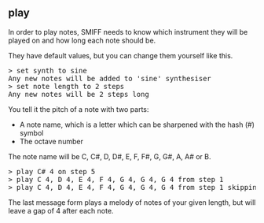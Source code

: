 ## play

In order to play notes, SMIFF needs to know which instrument they will be played on and how long each note should be.

They have default values, but you can change them yourself like this.

<pre>
> set synth to sine
Any new notes will be added to 'sine' synthesiser
> set note length to 2 steps
Any new notes will be 2 steps long
</pre>

You tell it the pitch of a note with two parts:

* A note name, which is a letter which can be sharpened with the hash (#) symbol
* The octave number

The note name will be C, C#, D, D#, E, F, F#, G, G#, A, A# or B.

<pre>
> play C# 4 on step 5
> play C 4, D 4, E 4, F 4, G 4, G 4, G 4 from step 1
> play C 4, D 4, E 4, F 4, G 4, G 4, G 4 from step 1 skipping 4
</pre>

The last message form plays a melody of notes of your given length, but will leave a gap of 4 after each note.


